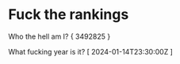 # Fuck the rankings

Who the hell am I?
{ 3492825 }

What fucking year is it?
[ 2024-01-14T23:30:00Z ]
